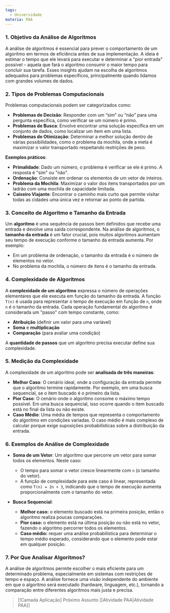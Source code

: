 ```yaml
---
tags:
  - Universidade
materia: PAA
---
```

### 1. **Objetivo da Análise de Algoritmos**

A análise de algoritmos é essencial para prever o comportamento de um algoritmo em termos de eficiência antes de sua implementação. A ideia é estimar o tempo que ele levará para executar e determinar a "pior entrada" possível – aquela que fará o algoritmo consumir o maior tempo para concluir sua tarefa. Esses insights ajudam na escolha de algoritmos adequados para problemas específicos, principalmente quando lidamos com grandes volumes de dados.

### 2. **Tipos de Problemas Computacionais**

Problemas computacionais podem ser categorizados como:

- **Problemas de Decisão**: Responder com um “sim” ou “não” para uma pergunta específica, como verificar se um número é primo.
- **Problemas de Busca**: Envolve encontrar uma solução específica em um conjunto de dados, como localizar um item em uma lista.
- **Problemas de Otimização**: Determinar a melhor solução dentro de várias possibilidades, como o problema da mochila, onde a meta é maximizar o valor transportado respeitando restrições de peso.

**Exemplos práticos**:

- **Primalidade**: Dado um número, o problema é verificar se ele é primo. A resposta é "sim" ou "não".
- **Ordenação**: Consiste em ordenar os elementos de um vetor de inteiros.
- **Problema da Mochila**: Maximizar o valor dos itens transportados por um ladrão com uma mochila de capacidade limitada.
- **Caixeiro Viajante**: Encontrar o caminho mais curto que permite visitar todas as cidades uma única vez e retornar ao ponto de partida.

### 3. **Conceito de Algoritmo e Tamanho da Entrada**

Um **algoritmo** é uma sequência de passos bem definidos que recebe uma entrada e devolve uma saída correspondente. Na análise de algoritmos, o **tamanho da entrada** é um fator crucial, pois muitos algoritmos aumentam seu tempo de execução conforme o tamanho da entrada aumenta. Por exemplo:

- Em um problema de ordenação, o tamanho da entrada é o número de elementos no vetor.
- No problema da mochila, o número de itens é o tamanho da entrada.

### 4. **Complexidade de Algoritmos**

A **complexidade de um algoritmo** expressa o número de operações elementares que ele executa em função do tamanho da entrada. A função `T(n)` é usada para representar o tempo de execução em função de `n`, onde `n` é o tamanho da entrada. Cada operação fundamental do algoritmo é considerada um "passo" com tempo constante, como:

- **Atribuição** (definir um valor para uma variável)
- **Soma** e **multiplicação**
- **Comparação** (para avaliar uma condição)

A **quantidade de passos** que um algoritmo precisa executar define sua complexidade.

### 5. **Medição da Complexidade**

A complexidade de um algoritmo pode ser **analisada de três maneiras**:

- **Melhor Caso**: O cenário ideal, onde a configuração da entrada permite que o algoritmo termine rapidamente. Por exemplo, em uma busca sequencial, se o item buscado é o primeiro da lista.
- **Pior Caso**: O cenário onde o algoritmo consome o máximo tempo possível. Em uma busca sequencial, isso ocorre quando o item buscado está no final da lista ou não existe.
- **Caso Médio**: Uma média de tempos que representa o comportamento do algoritmo em condições variadas. O caso médio é mais complexo de calcular porque exige suposições probabilísticas sobre a distribuição da entrada.

### 6. **Exemplos de Análise de Complexidade**

- **Soma de um Vetor**: Um algoritmo que percorre um vetor para somar todos os elementos. Neste caso:
    
    - O tempo para somar o vetor cresce linearmente com `n` (o tamanho do vetor).
    - A função de complexidade para este caso é linear, representada como `T(n) = 2n + 3`, indicando que o tempo de execução aumenta proporcionalmente com o tamanho do vetor.
- **Busca Sequencial**:
    
    - **Melhor caso:** o elemento buscado está na primeira posição, então o algoritmo realiza poucas comparações.
    - **Pior caso:** o elemento está na última posição ou não está no vetor, fazendo o algoritmo percorrer todos os elementos.
    - **Caso médio:** requer uma análise probabilística para determinar o tempo médio esperado, considerando que o elemento pode estar em qualquer posição.

### 7. **Por Que Analisar Algoritmos?**

A análise de algoritmos permite escolher o mais eficiente para um determinado problema, especialmente em sistemas com restrições de tempo e espaço. A análise fornece uma visão independente do ambiente em que o algoritmo será executado (hardware, linguagem, etc.), tornando a comparação entre diferentes algoritmos mais justa e precisa.

> [!Camada Aplicação] Próximo Assunto 
> [[Atividade PAA|Atividade PAA]]